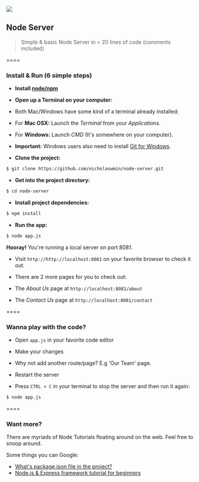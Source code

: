 ![][1]
## Node Server

> Simple & basic Node Server in < 20 lines of code (comments included)

====

### Install & Run (6 simple steps)

- **Install [node/npm][2]**

- **Open up a Terminal on your computer:**

 - Both Mac/Windows have some kind of a terminal already installed:

 - For **Mac OSX:** Launch the *Terminal* from your *Applications*.

 - For **Windows:** Launch *CMD* (It's somewhere on your computer).

  - **Important:** Windows users also need to install [Git for Windows][5].


- **Clone the project:**

```bash
$ git clone https://github.com/nicholaswmin/node-server.git
```

- **Get into the project directory:**

```bash
$ cd node-server
```

- **Install project dependencies:**

```bash
$ npm install

```

- **Run the app:**

```bash
$ node app.js

```

**Hooray!** You're running a local server on port 8081.

- Visit `http://http://localhost:8081` on your favorite browser to check it out.

- There are 2 more pages for you to check out:

 - The *About Us* page at `http://localhost:8081/about`

 - The *Contact Us* page at `http://localhost:8081/contact`

====

### Wanna play with the code?

- Open `app.js` in your favorite code editor

- Make your changes

 - Why not add another route/page? E.g 'Our Team' page.

- Restart the server

 - Press `CTRL + C` in your terminal to stop the server and then run it again:


```bash
$ node app.js

```

====

### Want more?

There are myriads of Node Tutorials floating around on the web.
Feel free to snoop around.

Some things you can Google:

- [What's package.json file in the project?][4]
- [Node.js & Express framework tutorial for beginners][5]


[1]:https://maxcdn.icons8.com/Color/PNG/96/Weather/cloud_lighting-96.png
[2]:https://nodejs.org/en/download/
[3]:https://git-scm.com/download/win
[4]:https://github.com/vigetlabs/gulp-starter/wiki/What-is-package.json%3F
[5]:https://codeforgeek.com/2014/06/express-nodejs-tutorial/
